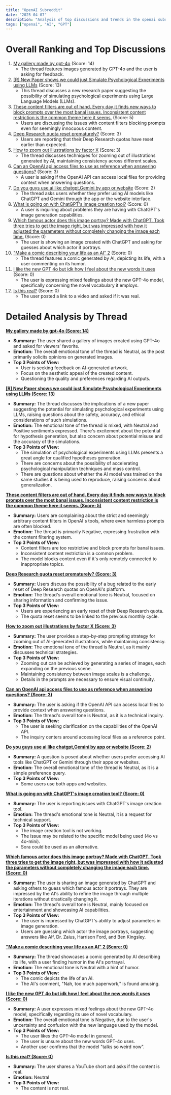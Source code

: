 ```yaml
---
title: "OpenAI Subreddit"
date: "2025-04-07"
description: "Analysis of top discussions and trends in the openai subreddit"
tags: ["openai", "AI", "GPT"]
---
```


# Overall Ranking and Top Discussions
1.  [My gallery made by gpt-4o](https://www.reddit.com/gallery/1jtt8n9) (Score: 14)
    *   The thread features images generated by GPT-4o and the user is asking for feedback.
2.  [[R] New Paper shows we could just Simulate Psychological Experiments using LLMs](https://www.reddit.com/r/OpenAI/comments/1jtqpye/new_paper_shows_we_could_just_simulate/) (Score: 13)
    *   This thread discusses a new research paper suggesting the possibility of simulating psychological experiments using Large Language Models (LLMs).
3.  [These content filters are out of hand. Every day it finds new ways to block prompts over the most banal issues. Inconsistent content restriction is the common theme here it seems.](https://i.redd.it/vfb8bnz09gte1.png) (Score: 5)
    *   Users are discussing the issues with content filters blocking prompts even for seemingly innocuous content.
4.  [Deep Research quota reset prematurely?](https://i.redd.it/7gv74zt6ggte1.png) (Score: 3)
    *   Users are reporting that their Deep Research quotas have reset earlier than expected.
5.  [How to zoom out illustrations by factor X](https://www.reddit.com/r/OpenAI/comments/1jtm0mr/how_to_zoom_out_illustrations_by_factor_x/) (Score: 3)
    *   The thread discusses techniques for zooming out of illustrations generated by AI, maintaining consistency across different scales.
6.  [Can an OpenAl api access files to use as reference when answering questions?](https://www.reddit.com/r/OpenAI/comments/1jtu3t4/can_an_openal_api_access_files_to_use_as/) (Score: 3)
    *   A user is asking if the OpenAI API can access local files for providing context when answering questions.
7.  [Do you guys use ai like chatgpt,Gemini by app or website](https://www.reddit.com/r/OpenAI/comments/1jtt7jl/do_you_guys_use_ai_like_chatgptgemini_by_app_or/) (Score: 2)
    *   The thread asks users whether they prefer using AI models like ChatGPT and Gemini through the app or the website interface.
8.  [What is going on with ChatGPT's image creation tool?](https://i.redd.it/4r234q4rgfte1.jpeg) (Score: 0)
    *   A user is inquiring about problems they are having with ChatGPT's image generation capabilities.
9.  [Which famous actor does this image portray? Made with ChatGPT. Took three tries to get the image right, but was impressed with how it adjusted the parameters without completely changing the image each time.](https://i.redd.it/cihtla8dhfte1.png) (Score: 0)
    *   The user is showing an image created with ChatGPT and asking for guesses about which actor it portrays.
10. ["Make a comic describing your life as an AI" 2](https://i.redd.it/s8029yhisfte1.png) (Score: 0)
    *   The thread features a comic generated by AI, depicting its life, with a user commenting on its humor.
11. [I like the new GPT 4o but idk how I feel about the new words it uses](https://i.redd.it/t04tajrv6fte1.jpeg) (Score: 0)
    *   The user is expressing mixed feelings about the new GPT-4o model, specifically concerning the novel vocabulary it employs.
12. [Is this real?](https://youtube.com/shorts/sKhxZSFIQaA?si=s7MYiIR1AwgG0QqN) (Score: 0)
    *   The user posted a link to a video and asked if it was real.

# Detailed Analysis by Thread
**[My gallery made by gpt-4o (Score: 14)](https://www.reddit.com/gallery/1jtt8n9)**
*   **Summary:** The user shared a gallery of images created using GPT-4o and asked for viewers' favorite.
*   **Emotion:** The overall emotional tone of the thread is Neutral, as the post primarily solicits opinions on generated images.
*   **Top 3 Points of View:**
    *   User is seeking feedback on AI-generated artwork.
    *   Focus on the aesthetic appeal of the created content.
    *   Questioning the quality and preferences regarding AI outputs.

**[[R] New Paper shows we could just Simulate Psychological Experiments using LLMs (Score: 13)](https://www.reddit.com/r/OpenAI/comments/1jtqpye/new_paper_shows_we_could_just_simulate/)**
*   **Summary:**  The thread discusses the implications of a new paper suggesting the potential for simulating psychological experiments using LLMs, raising questions about the safety, accuracy, and ethical considerations of such simulations.
*   **Emotion:** The emotional tone of the thread is mixed, with Neutral and Positive sentiments expressed. There's excitement about the potential for hypothesis generation, but also concern about potential misuse and the accuracy of the simulations.
*   **Top 3 Points of View:**
    *   The simulation of psychological experiments using LLMs presents a great angle for qualified hypotheses generation.
    *   There are concerns about the possibility of accelerating psychological manipulation techniques and mass control.
    *   There are questions about whether the AI model was trained on the same studies it is being used to reproduce, raising concerns about generalization.

**[These content filters are out of hand. Every day it finds new ways to block prompts over the most banal issues. Inconsistent content restriction is the common theme here it seems. (Score: 5)](https://i.redd.it/vfb8bnz09gte1.png)**
*   **Summary:** Users are complaining about the strict and seemingly arbitrary content filters in OpenAI's tools, where even harmless prompts are often blocked.
*   **Emotion:** The thread is primarily Negative, expressing frustration with the content filtering system.
*   **Top 3 Points of View:**
    *   Content filters are too restrictive and block prompts for banal issues.
    *   Inconsistent content restriction is a common problem.
    *   The model blocks content even if it's only remotely connected to inappropriate topics.

**[Deep Research quota reset prematurely? (Score: 3)](https://i.redd.it/7gv74zt6ggte1.png)**
*   **Summary:** Users discuss the possibility of a bug related to the early reset of Deep Research quotas on OpenAI's platform.
*   **Emotion:**  The thread's overall emotional tone is Neutral, focused on sharing information and confirming the issue.
*   **Top 3 Points of View:**
    *   Users are experiencing an early reset of their Deep Research quota.
    *   The quota reset seems to be linked to the previous monthly cycle.

**[How to zoom out illustrations by factor X (Score: 3)](https://www.reddit.com/r/OpenAI/comments/1jtm0mr/how_to_zoom_out_illustrations_by_factor_x/)**
*   **Summary:** The user provides a step-by-step prompting strategy for zooming out of AI-generated illustrations, while maintaining consistency.
*   **Emotion:** The emotional tone of the thread is Neutral, as it mainly discusses technical strategies.
*   **Top 3 Points of View:**
    *   Zooming out can be achieved by generating a series of images, each expanding on the previous scene.
    *   Maintaining consistency between image scales is a challenge.
    *   Details in the prompts are necessary to ensure visual continuity.

**[Can an OpenAl api access files to use as reference when answering questions? (Score: 3)](https://www.reddit.com/r/OpenAI/comments/1jtu3t4/can_an_openal_api_access_files_to_use_as/)**
*   **Summary:** The user is asking if the OpenAI API can access local files to provide context when answering questions.
*   **Emotion:** The thread's overall tone is Neutral, as it is a technical inquiry.
*   **Top 3 Points of View:**
    *   The user is seeking clarification on the capabilities of the OpenAI API.
    *   The inquiry centers around accessing local files as a reference point.

**[Do you guys use ai like chatgpt,Gemini by app or website (Score: 2)](https://www.reddit.com/r/OpenAI/comments/1jtt7jl/do_you_guys_use_ai_like_chatgptgemini_by_app_or/)**
*   **Summary:** A question is posed about whether users prefer accessing AI tools like ChatGPT or Gemini through their apps or websites.
*   **Emotion:** The overall emotional tone of the thread is Neutral, as it is a simple preference query.
*   **Top 3 Points of View:**
    *   Some users use both apps and websites.

**[What is going on with ChatGPT's image creation tool? (Score: 0)](https://i.redd.it/4r234q4rgfte1.jpeg)**
*   **Summary:**  The user is reporting issues with ChatGPT's image creation tool.
*   **Emotion:** The thread's emotional tone is Neutral, it is a request for technical support.
*   **Top 3 Points of View:**
    *   The image creation tool is not working.
    *   The issue may be related to the specific model being used (4o vs 4o-mini).
    *   Sora could be used as an alternative.

**[Which famous actor does this image portray? Made with ChatGPT. Took three tries to get the image right, but was impressed with how it adjusted the parameters without completely changing the image each time. (Score: 0)](https://i.redd.it/cihtla8dhfte1.png)**
*   **Summary:** The user is sharing an image generated by ChatGPT and asking others to guess which famous actor it portrays. They are impressed by the AI's ability to refine the image through multiple iterations without drastically changing it.
*   **Emotion:** The thread's overall tone is Neutral, mainly focused on entertainment and showcasing AI capabilities.
*   **Top 3 Points of View:**
    *   The user is impressed by ChatGPT's ability to adjust parameters in image generation.
    *   Users are guessing which actor the image portrays, suggesting answers like Alf, Dr. Zaius, Harrison Ford, and Ben Kingsley.

**["Make a comic describing your life as an AI" 2 (Score: 0)](https://i.redd.it/s8029yhisfte1.png)**
*   **Summary:**  The thread showcases a comic generated by AI describing its life, with a user finding humor in the AI's portrayal.
*   **Emotion:** The emotional tone is Neutral with a hint of humor.
*   **Top 3 Points of View:**
    *   The comic depicts the life of an AI.
    *   The AI's comment, "Nah, too much paperwork," is found amusing.

**[I like the new GPT 4o but idk how I feel about the new words it uses (Score: 0)](https://i.redd.it/t04tajrv6fte1.jpeg)**
*   **Summary:**  A user expresses mixed feelings about the new GPT-4o model, specifically regarding its use of novel vocabulary.
*   **Emotion:**  The overall emotional tone is Negative, due to the user's uncertainty and confusion with the new language used by the model.
*   **Top 3 Points of View:**
    *   The user likes the GPT-4o model in general.
    *   The user is unsure about the new words GPT-4o uses.
    *   Another user confirms that the model "talks so weird now".

**[Is this real? (Score: 0)](https://youtube.com/shorts/sKhxZSFIQaA?si=s7MYiIR1AwgG0QqN)**
*   **Summary:**  The user shares a YouTube short and asks if the content is real.
*   **Emotion:**  Neutral
*   **Top 3 Points of View:**
    *   The content is not real.
